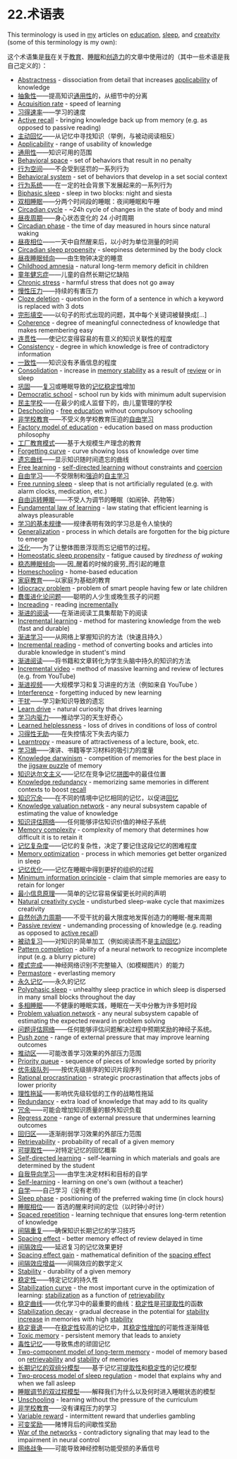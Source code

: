 # 22.术语表

This terminology is used in [my](https://supermemo.guru/wiki/Piotr_Wozniak) articles on [education](https://supermemo.guru/wiki/Problem_of_Schooling), [sleep](https://supermemo.guru/wiki/Science_of_sleep), and [creatvity](https://supermemo.guru/wiki/Natural_creativity_cycle) \(some of this terminology is my own\):

这个术语集是[我](https://supermemo.guru/wiki/Piotr_Wozniak)在关于[教育](https://supermemo.guru/wiki/Problem_of_Schooling)、[睡眠](https://supermemo.guru/wiki/Science_of_sleep)和[创造力](https://supermemo.guru/wiki/Natural_creativity_cycle)的文章中使用过的（其中一些术语是我自己定义的）：

* [Abstractness](https://supermemo.guru/wiki/Abstractness) - dissociation from detail that increases [applicability](https://supermemo.guru/wiki/Applicability) of knowledge
* [抽象性](https://supermemo.guru/wiki/Abstractness)——提高知识[通用性](https://supermemo.guru/wiki/Applicability)的，从细节中的分离
* [Acquisition rate](https://supermemo.guru/wiki/Acquisition_rate) - speed of learning
* [习得速率](https://supermemo.guru/wiki/Acquisition_rate)——学习的速度
* [Active recall](https://supermemo.guru/wiki/Active_recall) - bringing knowledge back up from memory \(e.g. as opposed to passive reading\)
* [主动回忆](https://supermemo.guru/wiki/Active_recall)——从记忆中寻找知识（举例，与被动阅读相反）
* [Applicability](https://supermemo.guru/wiki/Applicability) - range of usability of knowledge
* [通用性](https://supermemo.guru/wiki/Applicability)——知识可用的范围
* [Behavioral space](https://supermemo.guru/wiki/Behavioral_space) - set of behaviors that result in no penalty
* [行为空间](https://supermemo.guru/wiki/Behavioral_space)——不会受到惩罚的一系列行为
* [Behavioral system](https://supermemo.guru/wiki/Behavioral_system) - set of behaviors that develop in a set social context
* [行为系统](https://supermemo.guru/wiki/Behavioral_system)——在一定的社会背景下发展起来的一系列行为
* [Biphasic sleep](https://supermemo.guru/wiki/Biphasic_sleep) - sleep in two blocks: night and siesta
* [双相睡眠](https://supermemo.guru/wiki/Biphasic_sleep)——分两个时间段的睡眠：夜间睡眠和午睡
* [Circadian cycle](https://supermemo.guru/wiki/Circadian_cycle) - ~24h cycle of changes in the state of body and mind
* [昼夜周期](https://supermemo.guru/wiki/Circadian_cycle)——身心状态变化的 24 小时周期
* [Circadian phase](https://supermemo.guru/wiki/Circadian_phase) - the time of day measured in hours since natural waking
* [昼夜相位](https://supermemo.guru/wiki/Circadian_phase)——一天中自然醒来后，以小时为单位测量的时间
* [Circadian sleep propensity](https://supermemo.guru/wiki/Circadian_sleep_propensity) - sleepiness determined by the body clock
* [昼夜睡眠倾向](https://supermemo.guru/wiki/Circadian_sleep_propensity)——由生物钟决定的睡意
* [Childhood amnesia](https://supermemo.guru/wiki/Childhood_amnesia) - natural long-term memory deficit in children
* [童年健忘症](https://supermemo.guru/wiki/Childhood_amnesia)——儿童的自然长期记忆缺陷
* [Chronic stress](https://supermemo.guru/wiki/Chronic_stress) - harmful stress that does not go away
* [慢性压力](https://supermemo.guru/wiki/Chronic_stress)——持续的有害压力
* [Cloze deletion](https://supermemo.guru/wiki/Cloze_deletion) - question in the form of a sentence in which a keyword is replaced with 3 dots
* [完形填空](https://supermemo.guru/wiki/Cloze_deletion)——以句子的形式出现的问题，其中每个关键词被替换成\[...\]
* [Coherence](https://supermemo.guru/wiki/Coherence) - degree of meaningful connectedness of knowledge that makes remembering easy
* [连贯性](https://supermemo.guru/wiki/Coherence)——使记忆变得容易的有意义的知识关联性的程度
* [Consistency](https://supermemo.guru/wiki/Consistency) - degree in which knowledge is free of contradictory information
* [一致性](https://supermemo.guru/wiki/Consistency)——知识没有矛盾信息的程度
* [Consolidation](https://supermemo.guru/wiki/Memory_consolidation) - increase in [memory stability](https://supermemo.guru/wiki/Memory_stability) as a result of [review](https://supermemo.guru/wiki/Review) or in sleep
* [巩固](https://supermemo.guru/wiki/Memory_consolidation)——[复习](https://supermemo.guru/wiki/Review)或睡眠导致的[记忆稳定性](https://supermemo.guru/wiki/Memory_stability)增加
* [Democratic school](https://supermemo.guru/wiki/Democratic_school) - school run by kids with minimum adult supervision
* [民主学校](https://supermemo.guru/wiki/Democratic_school)——在最少的成人监督下的，由儿童管理的学校
* [Deschooling](https://supermemo.guru/wiki/Deschooling) - [free education](https://supermemo.guru/wiki/Free_learning) without compulsory schooling
* [非学校教育](https://supermemo.guru/wiki/Deschooling)——不受义务学校教育压迫的[自由学习](https://supermemo.guru/wiki/Free_learning) 
* [Factory model of education](https://supermemo.guru/wiki/Factory_model_of_education) - education based on mass production philosophy
* [工厂教育模式](https://supermemo.guru/wiki/Factory_model_of_education)——基于大规模生产理念的教育
* [Forgetting curve](https://supermemo.guru/wiki/Forgetting_curve) - curve showing loss of knowledge over time
* [遗忘曲线](https://supermemo.guru/wiki/Forgetting_curve)——显示知识随时间遗忘的曲线
* [Free learning](https://supermemo.guru/wiki/Free_learning) - [self-directed learning](https://supermemo.guru/wiki/Self-directed_learning) without constraints and [coercion](https://supermemo.guru/wiki/Coercion)
* [自由学习](https://supermemo.guru/wiki/Free_learning)——不受限制和[强迫](https://supermemo.guru/wiki/Coercion)的[自主学习](https://supermemo.guru/wiki/Self-directed_learning)
* [Free running sleep](https://supermemo.guru/wiki/Free_running_sleep) - sleep that is not artificially regulated \(e.g. with alarm clocks, medication, etc.\)
* [自由运转睡眠](https://supermemo.guru/wiki/Free_running_sleep)——不受人为调节的睡眠（如闹钟、药物等）
* [Fundamental law of learning](https://supermemo.guru/wiki/Fundamental_law_of_learning) - law stating that efficient learning is always pleasurable
* [学习的基本规律](https://supermemo.guru/wiki/Fundamental_law_of_learning)——规律表明有效的学习总是令人愉快的
* [Generalization](https://supermemo.guru/wiki/Generalization) - process in which details are forgotten for the big picture to emerge
* [泛化](https://supermemo.guru/wiki/Generalization)——为了让整体图景浮现而忘记细节的过程。
* [Homeostatic sleep propensity](https://supermemo.guru/wiki/Homeostatic_sleep_propensity) - fatigue caused by _tiredness of waking_
* [稳态睡眠倾向](https://supermemo.guru/wiki/Homeostatic_sleep_propensity)——因_醒着的时候的疲劳_而引起的睡意
* [Homeschooling](https://supermemo.guru/wiki/Homeschooling) - home-based education
* [家庭教育](https://supermemo.guru/wiki/Homeschooling)——以家庭为基础的教育
* [Idiocracy problem](https://supermemo.guru/wiki/Idiocracy_problem) - problem of smart people having few or late children
* [蠢蛋进化论问题](https://supermemo.guru/wiki/Idiocracy_problem)——聪明的人少生或晚生孩子的问题
* [Increading](https://supermemo.guru/wiki/Increading) - reading [incrementally](https://supermemo.guru/wiki/Incremental_reading)
* [渐进的阅读](https://supermemo.guru/wiki/Increading)——在渐进阅读工具集帮助下的阅读
* [Incremental learning](https://supermemo.guru/wiki/Incremental_learning) - method for mastering knowledge from the web \(fast and durable\)
* [渐进学习](https://supermemo.guru/wiki/Incremental_learning)——从网络上掌握知识的方法（快速且持久）
* [Incremental reading](https://supermemo.guru/wiki/Incremental_reading) - method of converting books and articles into durable knowledge in student's mind
* [渐进阅读](https://supermemo.guru/wiki/Incremental_reading)——将书籍和文章转化为学生头脑中持久的知识的方法
* [Incremental video](https://supermemo.guru/wiki/Incremental_video) - method of massive learning and review of lectures \(e.g. from YouTube\)
* [渐进视频](https://supermemo.guru/wiki/Incremental_video)——大规模学习和复习讲座的方法（例如来自 YouTube ）
* [Interference](https://supermemo.guru/wiki/Interference) - forgetting induced by new learning
* [干扰](https://supermemo.guru/wiki/Interference)——学习新知识导致的遗忘
* [Learn drive](https://supermemo.guru/wiki/Learn_drive) - natural curiosity that drives learning
* [学习内驱力](https://supermemo.guru/wiki/Learn_drive)——推动学习的天生好奇心
* [Learned helplessness](https://supermemo.guru/wiki/Learned_helplessness) - loss of drives in conditions of loss of control
* [习得性无助](https://supermemo.guru/wiki/Learned_helplessness)——在失控情况下失去内驱力
* [Learntropy](https://supermemo.guru/wiki/Learntropy) - measure of attractiveness of a lecture, book, etc.
* [学习熵](https://supermemo.guru/wiki/Learntropy)——演讲、书籍等学习材料的吸引力的度量
* [Knowledge darwinism](https://supermemo.guru/wiki/Knowledge_darwinism) - competition of memories for the best place in the [jigsaw puzzle](https://supermemo.guru/wiki/Jigsaw_puzzle) of memory
* [知识达尔文主义](https://supermemo.guru/wiki/Knowledge_darwinism)——记忆在竞争记忆[拼图](https://supermemo.guru/wiki/Jigsaw_puzzle)中的最佳位置
* [Knowledge redundancy](https://supermemo.guru/wiki/Knowledge_redundancy) - memorizing same memories in different contexts to boost [recall](https://supermemo.guru/wiki/Recall)
* [知识冗余](https://supermemo.guru/wiki/Knowledge_redundancy)——在不同的情境中记忆相同的记忆，以促进[回忆](https://supermemo.guru/wiki/Recall)
* [Knowledge valuation network](https://supermemo.guru/wiki/Knowledge_valuation_network) - any neural subsystem capable of estimating the value of knowledge
* [知识评估网络](https://supermemo.guru/wiki/Knowledge_valuation_network)——任何能够评估知识价值的神经子系统
* [Memory complexity](https://supermemo.guru/wiki/Memory_complexity) - complexity of memory that determines how difficult it is to retain it
* [记忆复杂度](https://supermemo.guru/wiki/Memory_complexity)——记忆的复杂性，决定了要记住这段记忆的困难程度
* [Memory optimization](https://supermemo.guru/wiki/Memory_optimization_in_sleep) - process in which memories get better organized in sleep
* [记忆优化](https://supermemo.guru/wiki/Memory_optimization_in_sleep)——记忆在睡眠中得到更好的组织的过程
* [Minimum information principle](https://supermemo.guru/wiki/Minimum_information_principle) - claim that simple memories are easy to retain for longer
* [最小信息原理](https://supermemo.guru/wiki/Minimum_information_principle)——简单的记忆容易保留更长时间的声明
* [Natural creativity cycle](https://supermemo.guru/wiki/Natural_creativity_cycle) - undisturbed sleep-wake cycle that maximizes creativity
* [自然创造力周期](https://supermemo.guru/wiki/Natural_creativity_cycle)——不受干扰的最大限度地发挥创造力的睡眠-醒来周期
* [Passive review](https://supermemo.guru/wiki/Passive_review) - undemanding processing of knowledge \(e.g. reading as opposed to [active recall](https://supermemo.guru/wiki/Active_recall)\)
* [被动复习](https://supermemo.guru/wiki/Passive_review)——对知识的简单加工（例如阅读而不是[主动回忆](https://supermemo.guru/wiki/Active_recall)）
* [Pattern completion](https://supermemo.guru/wiki/Pattern_completion) - ability of a neural network to recognize incomplete input \(e.g. a blurry picture\)
* [模式完成](https://supermemo.guru/wiki/Pattern_completion)——神经网络识别不完整输入（如模糊图片）的能力
* [Permastore](https://supermemo.guru/wiki/Permastore) - everlasting memory
* [永久记忆](https://supermemo.guru/wiki/Permastore)——永久的记忆
* [Polyphasic sleep](https://supermemo.guru/wiki/Polyphasic_sleep) - unhealthy sleep practice in which sleep is dispersed in many small blocks throughout the day
* [多相睡眠](https://supermemo.guru/wiki/Polyphasic_sleep)——不健康的睡眠实践，睡眠在一天中分散为许多短时段
* [Problem valuation network](https://supermemo.guru/wiki/Problem_valuation_network) - any neural subsystem capable of estimating the expected reward in problem solving
* [问题评估网络](https://supermemo.guru/wiki/Problem_valuation_network)——任何能够评估问题解决过程中预期奖励的神经子系统。
* [Push zone](https://supermemo.guru/wiki/Push_zone) - range of external pressure that may improve learning outcomes
* [推动区](https://supermemo.guru/wiki/Push_zone)——可能改善学习效果的外部压力范围
* [Priority queue](https://supermemo.guru/wiki/Priority_queue) - sequence of pieces of knowledge sorted by priority
* [优先级队列](https://supermemo.guru/wiki/Priority_queue)——按优先级排序的知识片段序列
* [Rational procrastination](https://supermemo.guru/wiki/Rational_procrastination) - strategic procrastination that affects jobs of lower priority
* [理性拖延](https://supermemo.guru/wiki/Rational_procrastination)——影响优先级较低的工作的战略性拖延
* [Redundancy](https://supermemo.guru/wiki/Redundancy) - extra load of knowledge that may add to its quality
* [冗余](https://supermemo.guru/wiki/Redundancy)——可能会增加知识质量的额外知识负载
* [Regress zone](https://supermemo.guru/wiki/Regress_zone) - range of external pressure that undermines learning outcomes
* [回归区](https://supermemo.guru/wiki/Regress_zone)——逐渐削弱学习效果的外部压力范围
* [Retrievability](https://supermemo.guru/wiki/Retrievability) - probability of recall of a given memory
* [可提取性](https://supermemo.guru/wiki/Retrievability)——对特定记忆的回忆概率
* [Self-directed learning](https://supermemo.guru/wiki/Self-directed_learning) - self-learning in which materials and goals are determined by the student
* [自我导向学习](https://supermemo.guru/wiki/Self-directed_learning)——由学生决定材料和目标的自学
* [Self-learning](https://supermemo.guru/wiki/Self-learning) - learning on one's own \(without a teacher\)
* [自学](https://supermemo.guru/wiki/Self-learning)——自己学习（没有老师）
* [Sleep phase](https://supermemo.guru/wiki/Sleep_phase) - positioning of the preferred waking time \(in clock hours\)
* [睡眠相位](https://supermemo.guru/wiki/Sleep_phase)—— 首选的醒来时间的定位（以时钟小时计）
* [Spaced repetition](https://supermemo.guru/wiki/Spaced_repetition) - learning technique that ensures long-term retention of knowledge
* [间隔重复](https://supermemo.guru/wiki/Spaced_repetition)——确保知识长期记忆的学习技巧
* [Spacing effect](https://supermemo.guru/wiki/Spacing_effect) - better memory effect of review delayed in time
* [间隔效应](https://supermemo.guru/wiki/Spacing_effect)——延迟复习的记忆效果更好
* [Spacing effect gain](https://supermemo.guru/wiki/Spacing_effect_gain) - mathematical definition of the [spacing effect](https://supermemo.guru/wiki/Spacing_effect)
* [间隔效应增益](https://supermemo.guru/wiki/Spacing_effect_gain)——间隔效应的数学定义
* [Stability](https://supermemo.guru/wiki/Stability) - durability of a given memory
* [稳定性](https://supermemo.guru/wiki/Stability)——特定记忆的持久性
* [Stabilization curve](https://supermemo.guru/wiki/Stabilization_curve) - the most important curve in the optimization of learning: [stabilization](https://supermemo.guru/wiki/Stabilization) as a function of [retrievability](https://supermemo.guru/wiki/Retrievability)
* [稳定曲线](https://supermemo.guru/wiki/Stabilization_curve)——优化学习中的最重要的曲线：[稳定性](https://supermemo.guru/wiki/Stability)是[可提取性](https://supermemo.guru/wiki/Retrievability)的函数
* [Stabilization decay](https://supermemo.guru/wiki/Stabilization_decay) - gradual decrease in the potential for [stability increase](https://supermemo.guru/wiki/Stability_increase) in memories with high [stability](https://supermemo.guru/wiki/Stability)
* [稳定衰退](https://supermemo.guru/wiki/Stabilization_decay)——在[稳定性](https://supermemo.guru/wiki/Stability)较高的记忆中，其[稳定性增加](https://supermemo.guru/wiki/Stability_increase)的可能性逐渐降低
* [Toxic memory](https://supermemo.guru/wiki/Toxic_memory) - persistent memory that leads to anxiety
* [毒性记忆](https://supermemo.guru/wiki/Toxic_memory)——导致焦虑的顽固记忆
* [Two-component model of long-term memory](https://supermemo.guru/wiki/Two-component_model_of_long-term_memory) - model of memory based on [retrievability](https://supermemo.guru/wiki/Retrievability) and [stability](https://supermemo.guru/wiki/Stability) of memories
* [长期记忆的双组分模型](https://supermemo.guru/wiki/Two-component_model_of_long-term_memory)——基于记忆[可提取性](https://supermemo.guru/wiki/Retrievability)和[稳定性](https://supermemo.guru/wiki/Stability)的记忆模型
* [Two-process model of sleep regulation](https://supermemo.guru/wiki/Two-process_model_of_sleep_regulation) - model that explains why and when we fall asleep
* [睡眠调节的双过程模型](https://supermemo.guru/wiki/Two-process_model_of_sleep_regulation)——解释我们为什么以及何时进入睡眠状态的模型
* [Unschooling](https://supermemo.guru/wiki/Unschooling) - learning without the pressure of the curriculum
* [非学校教育](https://supermemo.guru/wiki/Unschooling)——没有课程压力的学习
* [Variable reward](https://supermemo.guru/wiki/Variable_reward) - intermittent reward that underlies gambling
* [可变奖励](https://supermemo.guru/wiki/Variable_reward)——赌博背后的间歇性奖励
* [War of the networks](https://supermemo.guru/wiki/War_of_the_networks) - contradictory signaling that may lead to the impairment in neural control
* [网络战争](https://supermemo.guru/wiki/War_of_the_networks)——可能导致神经控制功能受损的矛盾信号

